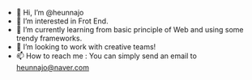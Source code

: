 - 👋 Hi, I’m @heunnajo
- 👀 I’m interested in Frot End.
- 🌱 I’m currently learning from basic principle of Web and using some trendy frameworks.
- 💞️ I’m looking to work with creative teams! 
- 📫 How to reach me : You can simply send an email to heunnajo@naver.com

<!---
heunnajo/heunnajo is a ✨ special ✨ repository because its `README.md` (this file) appears on your GitHub profile.
You can click the Preview link to take a look at your changes.
--->
